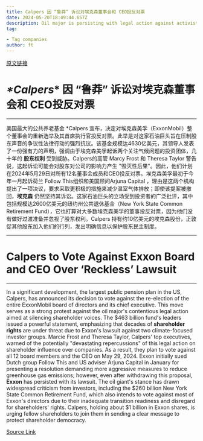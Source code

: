 ```yaml
---
title: Calpers 因 “鲁莽” 诉讼对埃克森董事会和 CEO投反对票
date: 2024-05-20T18:49:44.657Z
description: Oil major is persisting with legal action against activists even after their emissions cutting resolution was dropped
tag: 

- Tag companies
author: ft
---
```


[原文链接](https://ft.com/content/291df564-6936-46a0-a07b-fd9bf5d5eaf1)

# *\*Calpers** 因 “鲁莽” 诉讼对埃克森董事会和 CEO投反对票 

---

美国最大的公共养老基金 \*Calpers 宣布，决定对埃克森美孚（ExxonMobil）整个董事会的重新选举及其首席执行官投反对票。此举是对这家石油巨头旨在压制股东声音的争议性法律行动的强烈抗议。该基金规模达4630亿美元，其领导人发表了一份强有力的声明，强调由于埃克森美孚起诉两个关注气候问题的投资团体，几十年的 **股东权利** 受到威胁。Calpers的高管 Marcy Frost 和 Theresa Taylor 警告说，这起诉讼可能会对股东对公司的影响力产生 "毁灭性后果"。因此，他们计划在2024年5月29日对所有12名董事会成员和CEO投反对票。埃克森美孚最初于今年一月起诉荷兰 Follow This组织和美国顾问Arjuna Capital ，理由是这两个机构提出了一项决议，要求采取更积极的措施来减少温室气体排放；即使该提案被撤回，**埃克森** 仍然坚持其诉讼。这家石油巨头的立场受到投资者的广泛批评，其中包括规模达2600亿美元的纽约州公共退休基金（New York State Common Retirement Fund），它也打算对大多数埃克森美孚的董事投反对票，因为他们没有做好过渡准备并忽视了股东权利。Calpers 持有约10亿美元的埃克森股份，正敦促其他股东加入他们的行列，发出明确信息以保护股东民主制度。

---

# **Calpers** to Vote Against **Exxon Board and CEO Over ‘Reckless’ Lawsuit** 

---

In a significant development, the largest public pension plan in the US, Calpers, has announced its decision to vote against the re-election of the entire ExxonMobil board of directors and its chief executive. This move serves as a strong protest against the oil major's contentious legal action aimed at silencing shareholder voices. The $463 billion fund's leaders issued a powerful statement, emphasizing that decades of **shareholder rights** are under threat due to Exxon's lawsuit against two climate-focused investor groups. Marcie Frost and Theresa Taylor, Calpers' top executives, warned of the potentially "devastating repercussions" of this legal action on shareholder influence over companies. As a result, they plan to vote against all 12 board members and the CEO on May 29, 2024. Exxon initially sued Dutch group Follow This and US adviser Arjuna Capital in January for presenting a resolution demanding more aggressive measures to reduce greenhouse gas emissions; however, even after withdrawing this proposal, **Exxon** has persisted with its lawsuit. The oil giant's stance has drawn widespread criticism from investors, including the $260 billion New York State Common Retirement Fund, which also intends to vote against most of Exxon's directors due to their inadequate transition readiness and disregard for shareholders' rights. Calpers, holding about $1 billion in Exxon shares, is urging fellow shareholders to join them in sending a clear message to protect shareholder democracy.

[Source Link](https://ft.com/content/291df564-6936-46a0-a07b-fd9bf5d5eaf1)

